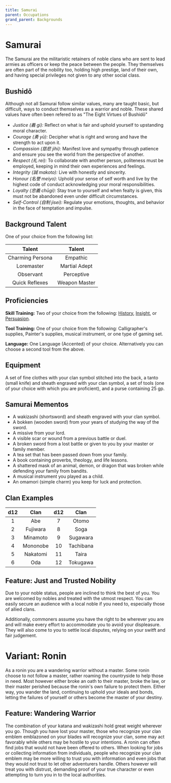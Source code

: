 ```yaml
---
title: Samurai
parent: Occupations
grand_parent: Backgrounds
---
```


# Samurai 
The Samurai are the militaristic retainers of noble clans who are sent to lead armies as officers or keep the peace between the people. They themselves are often part of the nobility too, holding high prestige, land of their own, and having special privileges not given to any other social class. 

## Bushidō
Although not all Samurai follow similar values, many are taught basic, but difficult, ways to conduct themselves as a warrior and noble. These shared values have often been refered to as "The Eight Virtues of Bushidō"
- *Justice (義 gi):* Reflect on what is fair and uphold yourself to upstanding moral character. 
- *Courage (勇 yū):* Decipher what is right and wrong and have the strength to act upon it.
- *Compassion (慈悲 jihi):* Manifest love and sympathy through patience and ensure you see the world from the perspective of another.
- *Respect (礼 rei):* To collaborate with another person, politeness must be employed, keeping in mind their own experiences and feelings.  
- *Integrity (誠 makoto):* Live with honestly and sincerity. 
- *Honour (名誉 meiyo):* Uphold your sense of self worth and live by the highest code of conduct acknowledging your moral responsibilities.
- *Loyalty (忠義 chūgi):* Stay true to yourself and when fealty is given, this must not be abandoned even under difficult circumstances.
- *Self-Control (自制 jisei):* Regulate your emotions, thoughts, and behavior in the face of temptation and impulse.

## Background Talent
One of your choice from the following list:

| Talent | Talent |
|:------:|:------:|
| Charming Persona | Empathic |
| Loremaster | Martial Adept |
| Observant | Perceptive |
| Quick Reflexes | Weapon Master |

## Proficiencies
**Skill Training:** Two of your choice from the following: [History](https://stormchaserroleplaying.com/stormchaserRPG/Skills/History), [Insight](https://stormchaserroleplaying.com/stormchaserRPG/Skills/Insight), or [Persuasion](https://stormchaserroleplaying.com/stormchaserRPG/Skills/Persuasion).

**Tool Training:** One of your choice from the following: Calligrapher's supplies, Painter's supplies, musical instrument, or one type of gaming set.

**Language:** One Language (Accented) of your choice. Alternatively you can choose a second tool from the above.

## Equipment
A set of fine clothes with your clan symbol stitched into the back, a tanto (small knife) and sheath engraved with your clan symbol, a set of tools (one of your choice with which you are proficient), and a purse containing 25 gp.

## Samurai Mementos
 - A wakizashi (shortsword) and sheath engraved with your clan symbol.
 - A bokken (wooden sword) from your years of studying the way of the sword.
 - A missive from your lord.
 - A visible scar or wound from a previous battle or duel.
 - A broken sword from a lost battle or given to you by your master or family member.
 - A tea set that has been passed down from your family.
 - A book containing proverbs, theology, and life lessons.
 - A shattered mask of an animal, demon, or dragon that was broken while defending your family from bandits.
 - A musical instrument you played as a child.
 - An omamori (simple charm) you keep for luck and protection.

## Clan Examples

| d12 | Clan | d12 | Clan |
|:---:|:----:|:---:|:----:|
| 1 | Abe       | 7   | Otomo |
| 2 | Fujiwara  | 8   | Soga |
| 3 | Minamoto  | 9   | Sugawara |
| 4 | Mononobe  | 10  | Tachibana |
| 5 | Nakatomi  | 11  | Taira |
| 6 | Oda       | 12  | Tokugawa |

## Feature: Just and Trusted Nobility
Due to your noble status, people are inclined to think the best of you. You are welcomed by nobles and treated with the utmost respect. You can easily secure an audience with a local noble if you need to, especially those of allied clans. 

Additionally, commoners assume you have the right to be wherever you are and will make every effort to accommodate you to avoid your displeasure. They will also come to you to settle local disputes, relying on your switft and fair judgement. 

# Variant: Ronin
As a ronin you are a wandering warrior without a master. Some ronin choose to not follow a master, rather roaming the countryside to help those in need. Most however either broke an oath to their master, broke the law, or their master perished because the ronin's own failure to protect them. Either way, you wander the land, continuing to uphold your ideals and bonds, letting the failures of yourself or others become the master of your destiny.

## Feature: Wandering Warrior
The combination of your katana and wakizashi hold great weight wherever you go. Though you have lost your master, those who recognize your clan emblem emblazoned on your blades will recognize your clan, some may act favorably while others may be hostile to your intentions. A ronin can often find jobs that would not have been offered to others. When looking for jobs or collecting information from individuals, people who recognize your clan emblem may be more willing to trust you with information and even jobs that they would not trust to let other adventurers handle. Others however will treat you with distrust, demanding proof of your true character or even attempting to turn you in to the local authorities.
